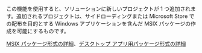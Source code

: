 ﻿この機能を使用すると、ソリューションに新しいプロジェクトが 1 つ追加されます。追加されるプロジェクトは、サイドローディングまたは Microsoft Store での配布を目的とする Windows アプリケーションを含んだ MSIX パッケージの作成を可能にするものです。

[MSIX パッケージ形式の詳細](https://aka.ms/msix)、[デスクトップ アプリ用パッケージ形式の詳細](https://docs.microsoft.com/windows/msix/desktop/desktop-to-uwp-packaging-dot-net)
